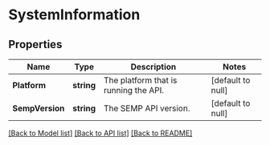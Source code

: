 # SystemInformation

## Properties
Name | Type | Description | Notes
------------ | ------------- | ------------- | -------------
**Platform** | **string** | The platform that is running the API. | [default to null]
**SempVersion** | **string** | The SEMP API version. | [default to null]

[[Back to Model list]](../README.md#documentation-for-models) [[Back to API list]](../README.md#documentation-for-api-endpoints) [[Back to README]](../README.md)


